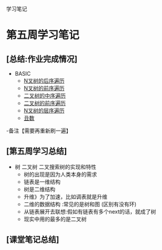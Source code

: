 学习笔记



# 第五周学习笔记
## [总结:作业完成情况]
- BASIC
    - [N叉树的后序遍历](./postorder.java)
    - [N叉树的前序遍历](./preorder.java)
    - [二叉树的中序遍历](./inorderTraversal.java)
    - [二叉树的前序遍历](./preorderTraversal.java)
    - [N叉树的层序遍历](./levelOrder.java)
    - [丑数](./choushu.java)

-备注【需要再重新刷一遍】

## [第五周学习总结]

- 树 二叉树 二叉搜索树的实现和特性 
    - 树的出现是因为人类本身的需求
    - 链表是一维结构
    - 树是二维结构
    - 升维》为了加速，比如调表就是升维
    - 二维的数据结构 :常见的是树和图 (区别有没有环)
    - 从链表展开去联想:假如有链表有多个next的话，就成了树 
    - 现实中用的最多的是二叉树 

    
    
    

## [课堂笔记总结]

